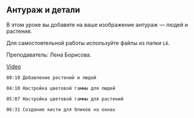 ## Антураж и детали

В этом уроке вы добавите на ваше изображение антураж — людей и растения. 

Для самостоятельной работы используйте файлы из папки `L6`. 

Преподаватель: Лена Борисова.

[Video](https://player.softculture.cc/embed/PSH/PSH_72.17.10_L6-5_Entourage_and_Details)

``` chapters
00:10 Добавление растений и людей

04:10 Настройка цветовой гаммы для людей

05:07 Настройка цветовой гаммы для растений

06:31 Создание кисти для бликов на окнах
```